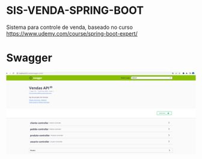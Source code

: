 # SIS-VENDA-SPRING-BOOT

Sistema para controle de venda, baseado no curso https://www.udemy.com/course/spring-boot-expert/ 



# Swagger

![Swagger](https://github.com/thiago-jv/SIS-VENDA-SPRING-BOOT/blob/main/swagger.png)

